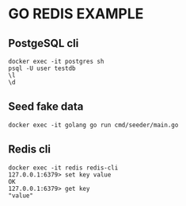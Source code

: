 # GO REDIS EXAMPLE

## PostgeSQL cli

```
docker exec -it postgres sh
psql -U user testdb
\l
\d
```

## Seed fake data

```
docker exec -it golang go run cmd/seeder/main.go
```

## Redis cli

```
docker exec -it redis redis-cli
127.0.0.1:6379> set key value
OK
127.0.0.1:6379> get key
"value"
```
